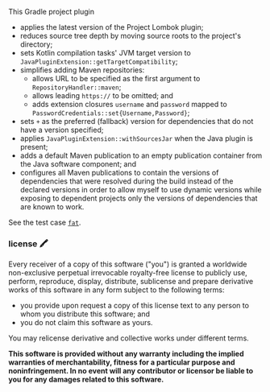 This Gradle project plugin
- applies the latest version of the Project Lombok plugin;
- reduces source tree depth by moving source roots to the project's directory;
- sets Kotlin compilation tasks' JVM target version to `JavaPluginExtension::getTargetCompatibility`;
- simplifies adding Maven repositories:
  - allows URL to be specified as the first argument to `RepositoryHandler::maven`;
  - allows leading `https://` to be omitted; and
  - adds extension closures `username` and `password` mapped to `PasswordCredentials::set{Username,Password}`;
- sets `+` as the preferred (fallback) version for dependencies that do not have a version specified;
- applies `JavaPluginExtension::withSourcesJar` when the Java plugin is present;
- adds a default Maven publication to an empty publication container from the Java software component; and
- configures all Maven publications to contain the versions of dependencies that were resolved during the build
instead of the declared versions in order to allow myself to use dynamic versions
while exposing to dependent projects only the versions of dependencies that are known to work.

See the test case [`fat`](test/cases/fat/build.gradle).

### license :crayon:
Every receiver of a copy of this software ("you") is granted a worldwide non-exclusive perpetual irrevocable royalty-free license
to publicly use, perform, reproduce, display, distribute, sublicense and prepare derivative works of this software in any form subject to the following terms:
- you provide upon request a copy of this license text to any person to whom you distribute this software; and
- you do not claim this software as yours.

You may relicense derivative and collective works under different terms.

**This software is provided without any warranty including the implied warranties of merchantability, fitness for a particular purpose and noninfringement.
In no event will any contributor or licensor be liable to you for any damages related to this software.**
